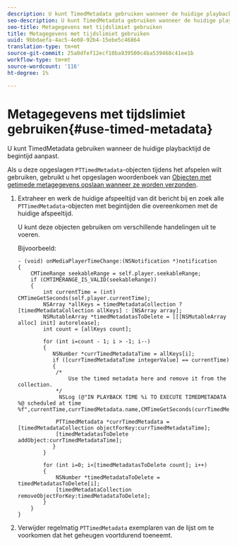 ```yaml
---
description: U kunt TimedMetadata gebruiken wanneer de huidige playbacktijd de begintijd aanpast.
seo-description: U kunt TimedMetadata gebruiken wanneer de huidige playbacktijd de begintijd aanpast.
seo-title: Metagegevens met tijdslimiet gebruiken
title: Metagegevens met tijdslimiet gebruiken
uuid: 9bbdaefa-4ac5-4e08-92b4-15ebe5c46864
translation-type: tm+mt
source-git-commit: 25a0dfef12ecf10ba939500c4ba539468c41ee1b
workflow-type: tm+mt
source-wordcount: '116'
ht-degree: 1%

---
```



# Metagegevens met tijdslimiet gebruiken{#use-timed-metadata}

U kunt TimedMetadata gebruiken wanneer de huidige playbacktijd de begintijd aanpast.

Als u deze opgeslagen `PTTimedMetadata`-objecten tijdens het afspelen wilt gebruiken, gebruikt u het opgeslagen woordenboek van [Objecten met getimede metagegevens opslaan wanneer ze worden verzonden](../../../tvsdk-1.4-for-ios/ad-insertion/c-psdk-ios-1.4-custom-tags-configure/t-psdk-ios-1.4-timed-metadata-store.md).

1. Extraheer en werk de huidige afspeeltijd van dit bericht bij en zoek alle `PTTimedMetadata`-objecten met begintijden die overeenkomen met de huidige afspeeltijd.

   U kunt deze objecten gebruiken om verschillende handelingen uit te voeren.

   Bijvoorbeeld:

   ```
   - (void) onMediaPlayerTimeChange:(NSNotification *)notification 
   { 
       CMTimeRange seekableRange = self.player.seekableRange; 
       if (CMTIMERANGE_IS_VALID(seekableRange)) 
       { 
           int currentTime = (int) CMTimeGetSeconds(self.player.currentTime); 
           NSArray *allKeys = timedMetadataCollection ? [timedMetadataCollection allKeys] : [NSArray array]; 
           NSMutableArray *timedMetadatasToDelete = [[[NSMutableArray alloc] init] autorelease]; 
           int count = [allKeys count]; 
   
           for (int i=count - 1; i > -1; i--) 
           { 
              NSNumber *currTimedMetadataTime = allKeys[i]; 
              if ([currTimedMetadataTime integerValue] == currentTime) 
              { 
               /* 
                   Use the timed metadata here and remove it from the collection. 
               */ 
                NSLog (@"IN PLAYBACK TIME %i TO EXECUTE TIMEDMETADATA %@ scheduled at time %f",currentTime,currTimedMetadata.name,CMTimeGetSeconds(currTimedMetadata.time)); 
   
               PTTimedMetadata *currTimedMetadata = [timedMetadataCollection objectForKey:currTimedMetadataTime]; 
               [timedMetadatasToDelete addObject:currTimedMetadataTime]; 
              } 
           } 
   
           for (int i=0; i<[timedMetadatasToDelete count]; i++) 
           { 
               NSNumber *timedMetadataToDelete = timedMetadatasToDelete[i]; 
               [timedMetadataCollection removeObjectForKey:timedMetadataToDelete]; 
           } 
       } 
   }
   ```

1. Verwijder regelmatig `PTTimedMetadata` exemplaren van de lijst om te voorkomen dat het geheugen voortdurend toeneemt.
